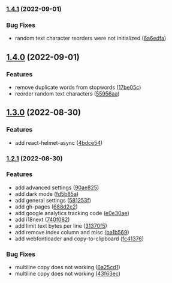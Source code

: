 ### [1.4.1](https://github.com/w3labkr/js-smart-shuffle-words/compare/v1.4.0...v1.4.1) (2022-09-01)


### Bug Fixes

* random text character reorders were not initialized ([6a6edfa](https://github.com/w3labkr/js-smart-shuffle-words/commit/6a6edfaa8c4376c2338f7f4e137de360f0efa4e7))

## [1.4.0](https://github.com/w3labkr/js-smart-shuffle-words/compare/v1.3.0...v1.4.0) (2022-09-01)


### Features

* remove duplicate words from stopwords ([17be05c](https://github.com/w3labkr/js-smart-shuffle-words/commit/17be05cf2c8c07978df0346b14441510196ac927))
* reorder random text characters ([55956aa](https://github.com/w3labkr/js-smart-shuffle-words/commit/55956aa042a3d7dfda067cdc9d5be23e804ac744))

## [1.3.0](https://github.com/w3labkr/js-smart-shuffle-words/compare/v1.2.1...v1.3.0) (2022-08-30)


### Features

* add react-helmet-async ([4bdce54](https://github.com/w3labkr/js-smart-shuffle-words/commit/4bdce54673865709cbbc8235143b30cb52ba4456))

### [1.2.1](https://github.com/w3labkr/js-smart-shuffle-words/compare/1.2.0...1.2.1) (2022-08-30)


### Features

* add advanced settings ([90ae825](https://github.com/w3labkr/js-smart-shuffle-words/commit/90ae82570c7c832493f51ed4ca186b35733b23bd))
* add dark mode ([fd5b85a](https://github.com/w3labkr/js-smart-shuffle-words/commit/fd5b85a0271d4c2d56c9735b790a091fc0eadcdf))
* add general settings ([581253f](https://github.com/w3labkr/js-smart-shuffle-words/commit/581253f135389cc2bcd6221b4dc95de1ce92f6a9))
* add gh-pages ([688d2c2](https://github.com/w3labkr/js-smart-shuffle-words/commit/688d2c2589f63b7c7f8aa3af1e55367e2138f3df))
* add google analytics tracking code ([e0e30ae](https://github.com/w3labkr/js-smart-shuffle-words/commit/e0e30ae733284adbf57321ad8cd09bac4a01a6d2))
* add i18next ([740f082](https://github.com/w3labkr/js-smart-shuffle-words/commit/740f082dd59258a1b5edf8082cd1df4acf798a45))
* add limit text bytes per line ([31370f5](https://github.com/w3labkr/js-smart-shuffle-words/commit/31370f526773347f65c12c4c898803c15bc2d48f))
* add remove index column and misc ([ba1b569](https://github.com/w3labkr/js-smart-shuffle-words/commit/ba1b5691f10a35a61fb747d0019c814ff66d5650))
* add webfontloader and copy-to-clipboard ([fc41376](https://github.com/w3labkr/js-smart-shuffle-words/commit/fc41376c6842870c39addc890debb7a7de33aeef))


### Bug Fixes

* multiline copy does not working ([6a25cd1](https://github.com/w3labkr/js-smart-shuffle-words/commit/6a25cd11487e76ea0b1a245040c9bf356a288bd4))
* multiline copy does not working ([43f63ec](https://github.com/w3labkr/js-smart-shuffle-words/commit/43f63ec746d3a4ce9d3caab932480058d5ff3484))

